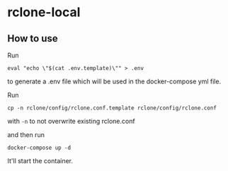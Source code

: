 # rclone-local

## How to use

Run

```
eval "echo \"$(cat .env.template)\"" > .env
```

to generate a .env file which will be used in the docker-compose yml file.

Run

```
cp -n rclone/config/rclone.conf.template rclone/config/rclone.conf
```

with `-n` to not overwrite existing rclone.conf

and then run

```
docker-compose up -d
```
It'll start the container.
